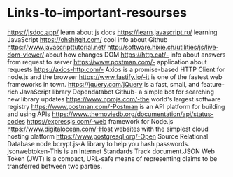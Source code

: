 # Links-to-important-resourses

https://jsdoc.app/                learn about js docs
https://learn.javascript.ru/       learning JavaScript
https://ohshitgit.com/            cool info about Github
https://www.javascripttutorial.net/
http://software.hixie.ch/utilities/js/live-dom-viewer/ about how changes DOM
https://http.cat/- info about answers from request to server
https://www.postman.com/- application about requests
https://axios-http.com/- Axios is a promise-based HTTP Client for node.js and the browser
https://www.fastify.io/-it is one of the fastest web frameworks in town.
https://jquery.com/jQuery is a fast, small, and feature-rich JavaScript library
Dependatabot Github- a simple bot for searching new library updates
https://www.npmjs.com/-the world's largest software registry
https://www.postman.com/-Postman is an API platform for building and using APIs
https://www.themoviedb.org/documentation/api/status-codes
https://expressjs.com/-web framework for Node.js
https://www.digitalocean.com/-Host websites with the simplest cloud hosting platform
https://www.postgresql.org/-Open Source Relational Database
node.bcrypt.js-A library to help you hash passwords.
jsonwebtoken-This is an Internet Standards Track document.JSON Web Token (JWT) is a compact, URL-safe means of representing claims to be transferred between two parties.
